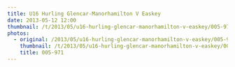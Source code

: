 ```yaml
---
title: U16 Hurling Glencar-Manorhamilton V Easkey
date: 2013-05-12 12:00
thumbnail: /t/2013/05/u16-hurling-glencar-manorhamilton-v-easkey/005-971.jpg
photos:
  - original: /2013/05/u16-hurling-glencar-manorhamilton-v-easkey/005-971.jpg
    thumbnail: /t/2013/05/u16-hurling-glencar-manorhamilton-v-easkey/005-971.jpg
    title: 005-971
---
```

